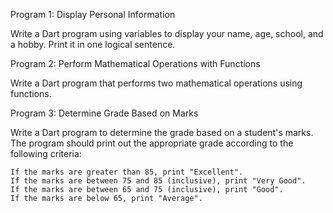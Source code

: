 Program 1:
Display Personal Information

Write a Dart program using variables to display your name, age, school, and a hobby. Print it in one logical sentence.

Program 2: 
Perform Mathematical Operations with Functions

Write a Dart program that performs two mathematical operations using functions.


Program 3: Determine Grade Based on Marks

Write a Dart program to determine the grade based on a student's marks. The program should print out the appropriate grade according to the following criteria:

    If the marks are greater than 85, print "Excellent".
    If the marks are between 75 and 85 (inclusive), print "Very Good".
    If the marks are between 65 and 75 (inclusive), print "Good".
    If the marks are below 65, print "Average".
